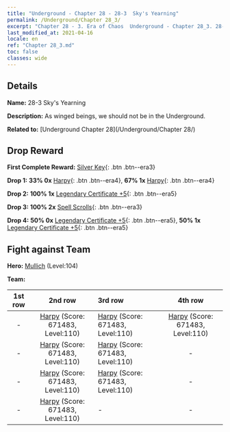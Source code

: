 ```yaml
---
title: "Underground - Chapter 28 - 28-3  Sky's Yearning"
permalink: /Underground/Chapter 28_3/
excerpt: "Chapter 28 - 3. Era of Chaos  Underground - Chapter 28_3. 28-3  Sky's Yearning"
last_modified_at: 2021-04-16
locale: en
ref: "Chapter 28_3.md"
toc: false
classes: wide
---
```


## Details

 **Name:** 28-3  Sky's Yearning

 **Description:**       As winged beings, we should not be in the Underground.

 **Related to:** [Underground Chapter 28](/Underground/Chapter 28/)

## Drop Reward

 **First Complete Reward:** [Silver Key](/Items/con_693/){: .btn .btn--era3}

 **Drop 1:** **33% 0x** [Harpy](/Items/unt_245/){: .btn .btn--era4}, **67% 1x** [Harpy](/Items/unt_245/){: .btn .btn--era4}

 **Drop 2:** **100% 1x** [Legendary Certificate +5](/Items/mat_102/){: .btn .btn--era5}

 **Drop 3:** **100% 2x** [Spell Scrolls](/Items/con_694/){: .btn .btn--era3}

 **Drop 4:** **50% 0x** [Legendary Certificate +5](/Items/mat_102/){: .btn .btn--era5}, **50% 1x** [Legendary Certificate +5](/Items/mat_102/){: .btn .btn--era5}


## Fight against Team
 **Hero:** [Mullich](/heroes/Mullich/) (Level:104)

 **Team:**


  | 1st row | 2nd row | 3rd row | 4th row |
  |:----:|:----:|:----|:----:|
  | - | [Harpy](/units/Harpy/) (Score: 671483, Level:110)  | [Harpy](/units/Harpy/) (Score: 671483, Level:110)  | [Harpy](/units/Harpy/) (Score: 671483, Level:110)  |
  | - | [Harpy](/units/Harpy/) (Score: 671483, Level:110)  | [Harpy](/units/Harpy/) (Score: 671483, Level:110)  | - |
  | - | [Harpy](/units/Harpy/) (Score: 671483, Level:110)  | [Harpy](/units/Harpy/) (Score: 671483, Level:110)  | - |
  | - | [Harpy](/units/Harpy/) (Score: 671483, Level:110)  | - | - |


